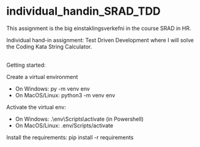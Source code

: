 # individual_handin_SRAD_TDD
This assignment is the big einstaklingsverkefni in the course SRAD in HR.

Individual hand-in assignment: Test Driven Development where I will solve the Coding Kata String Calculator. <br />
 <br />


Getting started:

Create a virtual environment
* On Windows: py -m venv env
* On MacOS/Linux: python3 -m venv env

Activate the virtual env:
* On Windows: .\env\Scripts\activate (in Powershell)
* On MacOS/Linux: .env/Scripts/activate

Install the requirements:
pip install -r requirements
